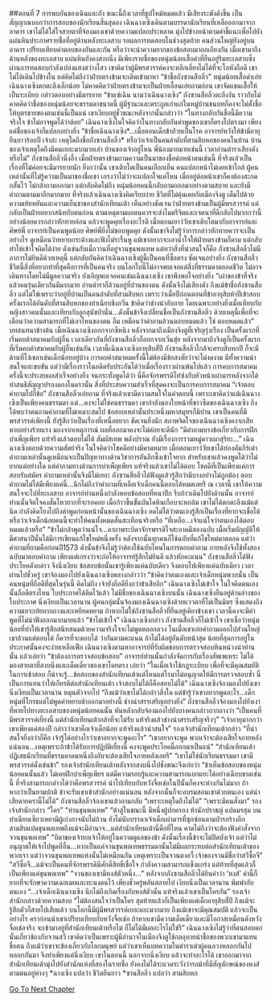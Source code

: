 ##ตอนที่ 7 การพบกันของเฉินและถัง
ขณะนี้ถึงเวลาที่ธูปไหม้หมดแล้ว มีเสียงระฆังดังขึ้น เป็นสัญญาณบอกว่าการสอบของนักเรียนสิ้นสุดลง เฉินฉางเซิงเดินตามบรรดานักเรียนที่เหลือออกมาจากอาคาร เขาไม่ได้ใส่ใจสายตาที่จ้องมองเขาด้วยความแปลกประหลาด มุ่งไปข้างหน้าตามคำชี้แนะเพื่อไปยังแผ่นหินประกาศรายชื่อที่อยู่ด้านหลังทะเลสาบ รอผลการทดสอบในช่วงสุดท้าย
คนส่วนใหญ่ยังอยู่บนอาคาร เปรียบเทียบคำตอบของกันและกัน หรือว่าจะนำความยากของข้อสอบมาถกเถียงกัน เมื่อเขามาถึงด้านหลังของทะเลสาบ แผ่นหินยังคงสงบนิ่ง มีเพียงรายชื่อของหนุ่มน้อยเสื้อดำที่ยืนอยู่ริมทะเลสาบซึ่งผ่านการทดสอบกำลังเปล่งแสงสว่างไสว เขาคิดว่าผู้มีพรสวรรค์คงจะหลีกเลี่ยงไม่ได้ที่จะโอหังถือดี เขาไม่ได้เดินไปข้างใน แต่คิดไม่ถึงว่าฝ่ายตรงข้ามจะเดินเข้ามาหา
“ข้าชื่อถังซานสือลิ่ว” หนุ่มน้อยเสื้อดำเอ่ย
เฉินฉางเซิงตกตะลึงเล็กน้อย ไม่คาดคิดว่าฝ่ายตรงข้ามจะเป็นฝ่ายเอื้อนเอ่ยถามก่อน เขาจัดแขนเสื้อให้เป็นระเบียบ กล่าวตอบอย่างมีมารยาท “ข้าแซ่เฉิน นามว่าเฉินฉางเซิง”
ถังซานสือลิ่วตะลึงงัน ราวกับไม่คาดคิดว่าชื่อของหนุ่มน้อยจะธรรมดาขนาดนี้ ผู้มีฐานะและตระกูลเก่าแก่ในหมู่บ้านชนบทก็คงจะไม่ตั้งชื่อให้บุตรชายของตนเช่นนี้เป็นแน่ เขาเงียบอยู่ชั่วขณะหลังจากนั้นกล่าวว่า “ในทางกลับกันชื่อนี้มีความจริงใจ ข้าไม่อาจพูดได้ว่าด้อย”
เฉินฉางเซิงในใจคิดว่าในทางกลับกันคำพูดของเขาก็ตรงไปตรงมา เพียงแค่ชื่อของเจ้าก็แปลกอย่างยิ่ง
“ข้าชื่อเฉินฉางเซิง*...เมื่อตอนเด็กข้าป่วยเป็นโรค อาจารย์หวังให้ข้ามีอายุยืนยาวร้อยปี เจ้าล่ะ เหตุใดถึงชื่อถังซานสือลิ่ว* หรือว่าเจ้าเป็นคนลำดับที่สามสิบหกของคนในบ้าน บ้านของเจ้าเหตุใดถึงมีคนเยอะมากมายเล่า บ้านของเจ้าอยู่ไหน พี่น้องมากมายเช่นนี้ เวลาอ่านตำราเสียงดังหรือไม่”
ถังซานสือลิ่วนิ่งอึ้ง
เมื่อฝ่ายตรงข้ามถามความเป็นมาของชื่อต่อหน้าตนเช่นนี้ ที่จริงแล้วเป็นเรื่องที่ไม่ค่อยจะมีมารยาทนัก ยิ่งกว่านั้น เขาเติบโตเป็นคนเยือกเย็น คนแปลกหน้าไม่เคยเข้าใกล้ ผู้คนเหล่านั้นที่ไม่รู้ความเป็นมาของชื่อเขา เกรงว่าไม่ว่าจะแปลกใจแค่ไหน เมื่ออยู่ต่อหน้าเขาก็คงต้องสะกดกลั้นไว้ ไม่กล้าถามออกมา แต่กลับคิดไม่ถึง หนุ่มน้อยคนนี้กลับถามออกมาอย่างตามสบาย และยังมีคำถามตามมาอีกมากมาย
ที่จริงแล้วเฉินฉางเซิงคิดเรียบง่าย ชีวิตที่ไม่คุ้นเคยกับเมืองจิงตู เต็มไปด้วยความเย้ยหยันและความเย็นชาของสำนักเทียนเต้า เห็นอย่างชัดเจนว่าฝ่ายตรงข้ามเป็นผู้มีพรสวรรค์ แต่กลับเป็นฝ่ายอยากสนิทกับตนก่อน ตามเหตุตามผลตนควรจะส่งไมตรีจิตและเจตนาที่ดีกลับไปมากกว่านี้ อย่างน้อยควรกล่าวทักทายก่อน แล้วจะพูดคุยเรื่องอะไรดี
เมื่อตอนเยาว์วัยเขาเติบโตมากับอาจารย์และศิษย์พี่ อาจารย์เป็นคนพูดน้อย ศิษย์พี่ยิ่งไม่ชอบพูดคุย ดังนั้นเขาจึงไม่รู้ว่าการกล่าวทักทายควรจะเป็นอย่างไร ดูเหมือนว่าหยาบกระด้างและฟังไม่ระรื่นหู แม้เขาอยากจะเอาน้ำใจให้ฝ่ายตรงข้ามก็ตาม แต่กลับทำให้เข้าใจผิดได้ง่าย ดังเช่นกับเมื่อวานที่อยู่จวนขุนพลเทพ
แต่ทว่าสิ่งที่น่าสนใจก็คือ ถังซานสือลิ่วไม่มีอาการไม่ยินดีด้วยเหตุนี้ แต่กลับกันคิดว่าเฉินฉางเซิงผู้นี้เป็นคนที่ซื่อตรง ชัดเจนอย่างยิ่ง ถังซานสือลิ่วชีวิตนี้สิ่งที่อยากทำที่สุดคือการที่เป็นคนจริง บนโลกใบนี้ไม่อาจพบเจอแต่สิ่งที่ธรรมดาตลอดชีวิต ไม่อาจเดินทางโดยไม่มีมูลความจริง บังเอิญพบเจอคนเช่นเฉินฉางเซิง เขาพึงพอใจอย่างยิ่ง
“เผ่าของข้าที่จริงแล้วคนรุ่นเดียวกันมีมากมาย อ่านตำราก็ล้วนอยู่ที่บ้านของตน ดังนั้นจึงไม่เสียงดัง ถึงแม้ข้าชื่อถังซานสือลิ่ว แต่ไม่ใช่เพราะว่าอยู่ที่บ้านเป็นคนลำดับที่สามสิบหก เพราะว่าเมื่อปีก่อนตอนที่ข้าอายุสิบห้าปีเข้าสอบครั้งแรกได้อันดับที่สามสิบหกของทำเนียบชิงอวิ๋น ข้าคิดว่าช่างน่าอับอาย โดยเฉพาะอย่างยิ่งเมื่อเทียบกับหญิงสาวคนนั้นและเทียบกับลูกสุนัขป่านั่น...ดังนั้นข้าจึงเปลี่ยนชื่อเป็นถังซานสือลิ่ว ด้วยเหตุนี้เพื่อที่จะเตือนว่าความสามารถที่ไม่เอาไหนของตน อืม เหมือนว่าคำถามล้วนตอบหมดแล้ว ใช่ ตอบหมดแล้ว”
บทสนทนาข้างต้น เมื่อเฉินฉางเซิงออกจากซีหนิง หลังจากมาถึงเมืองจิงตูที่เจริญรุ่งเรือง เป็นครั้งแรกที่เริ่มคบค้าสมาคมกับผู้อื่น เวลาเดียวกันที่ถังซานสือลิ่วก็ออกจากเวิ่นสุ่ย หลังจากมาถึงจิงตูก็เป็นครั้งแรกที่เริ่มคบค้าสมาคมกับผู้อื่นเช่นกัน เวลานี้เฉินฉางเซิงอายุสิบสี่ปี ถังซานสือลิ่วใกล้จะครบสิบหกปี ก็จะมีด้านที่โง่เขลาเช่นเด็กน้อยอยู่บ้าง การคบค้าสมาคมครั้งนี้ไม่ต้องมีข้อสงสัยว่าจะไม่งดงาม มีทั้งความน่าสนใจและขบขัน แต่ว่ามีเรื่องราวในอดีตรับประกันได้ว่าเมื่อเรื่องราวผ่านพ้นไปแล้ว การคบการสมาคมครั้งนี้จะประสบผลสำเร็จอย่างยิ่ง จนกระทั่งพูดได้ว่า นี่คือจักรพรรดิไท่ซ่งกับหัวหน้าเผ่ามารหลังจากได้ทำสนธิสัญญาปรองดองในครานั้น สิ่งที่ประสบความสำเร็จที่สุดคงจะเป็นการคบการสมาคม
“เจ้าตอบคำถามไปกี่ข้อ”
ถังซานสือลิ่วเอ่ยถาม ที่จริงแล้วเขามีความสนใจในคำตอบนี้ เพราะเขาคิดว่าแม้เฉินฉางเซิงเป็นเพียงคนธรรมดา แต่...คงจะไม่ใช่คนธรรมดา เขากำลังมองใบหน้าที่ขาวซีดของเฉินฉางเซิง ถึงได้พบว่าตนถามคำถามที่ไม่เหมาะสมไป ข้อสอบเหล่านั้นประหนึ่งมหาสมุทรก็มิปาน เขาเป็นคนที่มีพรสวรรค์เพียงนี้ ยังรู้สึกว่าเป็นเรื่องที่เหนื่อยยาก ชัดเจนยิ่งนัก สภาพจิตใจของเฉินฉางเซิงคงจะเสียหายอย่างร้ายแรง มองจากเหตุการณ์ ผลที่ออกมาคงจะไม่ค่อยจะดีนัก
“มีคำถามบางข้อเกี่ยวกับการฝึกบำเพ็ญเพียร แท้จริงแล้วตอบไม่ได้ สัมผัสเทพ พลังปราณ ยังมีเรื่องการรวมหมู่ดาวเผาสุริยะ...”
เฉินฉางเซิงตอบด้วยความสัตย์จริง ในใจคิดว่าโชคดีอย่างมิคาดหมาย เมื่อตอนเยาว์วัยเขาได้ท่องคัมภีร์เต๋า คำถามเหล่านั้นดูเหมือนจะเป็นปัญหาทางด้านวิชาการอันลึกซึ้งเข้าใจยาก สำหรับเขาแล้วคงพูดได้ว่าไม่ยากแต่อย่างใด แต่คำถามทางด้านการบำเพ็ญเพียร แท้จริงแล้วเขาไม่ได้ตอบ โชคดีที่เป็นเพียงแค่การสอบรับสมัคร คำถามเหล่านั้นจึงมีไม่เยอะ
ถังซานสือลิ่วได้ฟังดูแล้วรู้สึกว่ามีบางอย่างไม่ถูกต้อง ตอบคำถามไม่ได้มีเพียงแค่นี้...นึกไม่ถึงว่าคำถามที่เหลือเจ้าเด็กคนนี้ตอบได้หมดเลยรึ ณ เวลานี้ เขาให้ความสนใจจะไปที่ทะเลสาบ อาจารย์ท่านหนึ่งกำลังหอบข้อสอบที่หนาปึก รีบก้าวเดินไปยังด้านนั้น อาจารย์ท่านนั้นจิตใจคงสั่นไหวยากที่จะรอคอย เมื่อก้าวขึ้นขั้นบันไดหินเกือบจะหกล้ม เขาไม่ได้ตกตะลึงแม้แต่นิด กำลังคิดโยงไปถึงคำพูดก่อนหน้านั้นของเฉินฉางเซิง อดไม่ได้ว่าตนเองรู้สึกเป็นเรื่องที่ยากจะเชื่อได้ หรือว่าเจ้าเด็กน้อยคนนี้จะทำให้คนทั้งหมดสั่นสะเทือนจริงหรือ
“ที่เหลือ...เจ้าแน่ใจว่าตนเองได้ตอบหมดแล้วหรือ”
“ข้าไม่กล้าพูดว่าแน่ใจ...คาถาพระบิดาจักรพรรดิใจสะอาดมีสองฉบับ เมื่อเริ่มบัญญัติให้มีศาสนาปีนั้นได้มีการเขียนแก้ไขใหม่หนึ่งครั้ง หลังจากนั้นทุกคนก็ใช้ฉบับที่แก้ไขใหม่มาตลอด แต่ว่าคำถามที่ถามคือก่อนปี1573 ดังนั้นข้าจึงไม่รู้ว่าต้องใช้ฉบับไหนในการตอบคำถาม ภายหลังจึงใช้ทั้งสองฉบับมาตอบคำถาม เพียงแต่เกรงว่าจะก่อให้อาจารย์รู้สึกไม่ยินดี แล้วหักคะแนน”
ถังซานสือลิ่วได้ฟังประโยคดังกล่าว จึงนิ่งเงียบ
ข้อสอบข้อนั้นเขารู้เพียงแค่ฉบับเดียว จึงตอบไปเพียงแค่ฉบับเดียว
เวลาผ่านไปชั่วครู่ เขาจ้องมองไปยังเฉินฉางเซิงพลางกล่าวว่า “ข้าคิดว่าตนเองและเจ้าเด็กหนุ่มพวกนั้น เป็นคนหนุ่มที่ถือดีที่สุดในรุ่นนี้ คิดไม่ถึง เจ้ายังถือดียิ่งกว่าข้าเสียอีก”
เฉินฉางเซิงไม่เข้าใจ ในใจคิดตนเองนั้นถือดีตรงไหน
ใบประกาศได้ติดไว้แล้ว
ไม่มีชื่อของเฉินฉางเซิงบนนั้น
เฉินฉางเซิงยืนอยู่ด้านล่างของใบประกาศ นิ่งเงียบเป็นเวลานาน
ผู้คนกลุ่มนั้นจ้องมองเฉินฉางเซิงด้วยแววตาที่ไม่เป็นมิตร ซึ่งแสดงถึงความเยาะเย้ยถากถางและเหยียดหยาม ถ้าหากไม่ใช่ถังซานสือลิ่วที่ยืนอยู่เคียงข้างเขา เวลานี้คงจะมีคำพูดที่ไม่น่าฟังออกมากมายแล้ว
“ข้าไม่เข้าใจ” เฉินฉางเซิงกล่าว
ถังซานสือลิ่วก็ไม่เข้าใจ เขาเชื่อว่าหนุ่มน้อยที่ทำให้เขารู้สึกสนิทสนมด้วยความจริงใจจะไม่พูดหลอกลวง ในเมื่อเขาเอ่ยคำถามออกไปส่วนใหญ่เขาล้วนแต่ตอบได้ ก็ควรที่จะตอบได้ ว่ากันตามคะแนน ถ้าไม่ได้อยู่อันดับหน้าสุด น้อยที่สุดการอยู่ในประกาศนั้นคงจะง่ายเหลือเฟือ
เฉินฉางเซิงตามหาอาจารย์ที่รับผิดชอบการตรวจสอบหินหน่วงนำท่านนั้น แล้วเอ่ยว่า “ข้าต้องการตรวจสอบข้อสอบ”
อาจารย์ท่านนั้นกำลังจัดการกับเรื่องสัพเพเหระ ไม่ได้มองสายตาที่สงบนิ่งและเด็ดเดี่ยวของเขาโดยตรง เอ่ยว่า “ในเมื่อเจ้าใช้กฎระเบียบ เพื่อที่จะมีคุณสมบัติในการเข้าสอบ ก็น่าจะรู้...ข้อสอบของสำนักเทียนเต้าแต่ไหนแต่ไรมาไม่อนุญาตให้มีการตรวจสอบซ้ำ นี่เป็นการแทนว่าให้เกียรติต่อสำนักเทียนเต้า เจ้าสอบไม่ได้ก็คือสอบไม่ได้”
เฉินฉางเซิงจ้องมองไปยังเขานิ่งเงียบเป็นเวลานาน หมุนตัวจากไป
“ถึงแม้ว่าเขาไม่ได้กล่าวสิ่งใด แต่ข้ารู้ว่าเขาอยากพูดอะไร...เด็กหนุ่มที่โกรธแต่ไม่พูดคำหยาบช้าออกมาอย่างนี้ ช่างน่าสรรเสริญอย่างยิ่ง” ถังซานสือลิ่วจ้องมองไปยังเงาที่หายไปทางทะเลสาบของหนุ่มน้อยคนนั้น หันหลังกลับจ้องมองไปยังบางคนกล่าวถากถางว่า “เป็นคนที่มีพรสวรรค์เยี่ยงนี้ แต่สำนักเทียนเต้ากล้าที่จะไม่รับ แท้จริงแล้วช่างน่าสรรเสริญจริงๆ”
“เจ้าอายุมากกว่าเขาเพียงแค่สองปี กล่าวว่าเขาคือเจ้าเด็กน้อย แท้จริงแล้วน่าสนใจ”
รองเจ้าสำนักเทียนเต้ากล่าว “ที่น่าสนใจยิ่งกว่าก็คือ เจ้ารู้ได้อย่างไรว่าเขาอยากจะพูดอะไร”
“เขาอยากจะพูด พวกเจ้าจะต้องเสียใจภายหลังแน่นอน...เหตุเพราะถ้าข้าได้รับการปฏิบัติเยี่ยงนี้ คงจะพูดประโยคนี้ออกมาเป็นแน่”
“สำนักเทียนเต้าปฏิเสธนักเรียนที่ธรรมดาคนหนึ่งถึงกับจะต้องเสียใจภายหลังเลยรึ”
“เขาไม่ใช่นักเรียนธรรมดา เขามีพรสวรรค์ดั่งเช่นข้า”
รองเจ้าสำนักเทียนเต้าหลังจากสงบนิ่งไปชั่งขณะจึงเอ่ยว่า “ข้าเห็นข้อสอบของหนุ่มน้อยคนนั้นแล้ว ไม่เคยฝึกบำเพ็ญเพียร แต่มีความรอบรู้และความสามารถแยกแยะได้อย่างเฉียบขาดเช่นนี้ ที่จริงสามารถกล่าวได้ว่าคือพรสวรรค์ นำไปเทียบกับหวังจื่อเช่อในปีนั้นก็คงจะห่างกันไม่มาก ถ้าหากว่าเป็นยามปกติ ข้าจะรับเขาเข้าสำนักอย่างแน่นอน หลังจากนั้นก็จะอบรมสอนเขาด้วยตนเอง แต่น่าเสียดายครานี้ไม่ได้”
ถังซานสือลิ่วจ้องเขาแล้วถามกลับ “เพราะเหตุใดถึงไม่ได้”
“เพราะมีคนสั่งมา” รองเจ้าสำนักกล่าว
“ใคร”
“ท่านขุนพลเทพ”
“ต้าลู่ในขณะนี้ มีหนึ่งผู้ปกครอง ห้านักปราชญ์ แปดมรสุม บนทำเนียบเซียวเหยามีผู้เก่งกาจนับไม่ถ้วน ยังไม่นับบรรดาเจ้าเด็กเผ่ามารที่ซุกซ่อนตามป่ารกร้างอีก สามสิบแปดขุนพลเทพถึงแม้จะมีอำนาจ...แต่สำนักเทียนเต้านี่คือที่ไหน คาดไม่ถึงว่าจะต้องฟังคำสั่งจากจวนขุนพลเทพ”
“บิดาของเจ้ายกเจ้าให้อยู่ในความดูแลของข้า ดังนั้นเรื่องนี้ข้าจะไม่ปิดบังเจ้า แต่ว่าไม่อนุญาตให้เจ้าไปพูดที่อื่น...หากเป็นแค่จวนขุนพลเทพธรรมดานั้นไม่มีผลกระทบต่อสำนักเทียนเต้าของพวกเรา แต่ว่าจวนขุนพลเทพแห่งนั้นไม่เหมือนกัน เหตุเพราะเป็นจวนตงอวี้ เจ้าของจวนมีชื่อว่าสวีซื่อจี”
“สวีซื่อจี...แม้จะเป็นคนที่จักรพรรดินีศักดิ์สิทธิ์เชื่อใจ กำลังความสามารถแข็งแกร่ง แต่ท้ายที่สุดแล้วก็เป็นเพียงแค่ขุนพลเทพ”
“จวนของเขามีหงส์ตัวหนึ่ง...”
หลังจากถังซานสือลิ่วได้ยินคำว่า ‘หงส์’ คำนี้ก็ยากที่จะรักษาความเฉยเมยและทะนงตนไว้ เพียงชั่วครู่พลันสลายไป เงียบนิ่งเป็นเวลานาน พึมพำกับตนเอง “...เจ้าเด็กเฉินฉางเซิง นึกไม่ถึงเกิดเรื่องกับหงส์ตัวนั้น แท้จริงแล้วเขาเป็นใครกัน”
รองเจ้าสำนักกล่าวด้วยความสงบ “ไม่ต้องสนใจว่าเป็นใคร สุดท้ายแล้วก็เป็นเพียงแค่เด็กอายุสิบสี่ปี ถึงแม้จะรู้สึกตัวก็สายไปเสียแล้ว บนโลกนี้มีผู้มีพรสวรรค์เยอะแยะมากมาย ถึงแม้เขาจะมีคุณสมบัติ แล้วจะเป็นอย่างไร คราก่อนนำเขาเปรียบเทียบกับหวังจื่อเช่อ ถ้าหากเขามีความเด็ดเดี่ยวและมีโอกาสเหมือนดังหวังจื่อเช่อจริง จะเข้ามาอยู่ที่สำนักเทียนเต้าหรือไม่ ก็ไม่ได้มีผลอะไรไม่ใช่รึ”
เฉินฉางเซิงไม่รู้ว่าที่ตนสอบตกนั้นเกี่ยวข้องกับจวนสวี เขาคิดว่าเป็นเพราะผู้มีอำนาจในเมืองจิงตูใช้กลอุบายนำชื่อของพวกเขามาแทนชื่อตน ถึงแม้ว่าเขาจะข้องเกี่ยวกับโลกมนุษย์ แต่ว่าเขาเห็นบทความในตำราเต๋าผู้คนลวงหลอกกันไปหลอกกันมา จึงทำเพียงแค่นิ่งเงียบ เขาในตอนนี้ นอกจากนิ่งเงียบ แล้วจะทำอะไรได้
เขาออกมาจากสำนักเทียนเต้ามุ่งไปยังสำนักแห่งที่สองในรายชื่อ ยังคงไม่ได้ระแวดระวังว่ารถม้าที่มีสัญลักษณ์ของหงส์ตามตนอยู่ห่างๆ
*ฉางเซิง แปลว่า ชีวิตยืนยาว
*ซานสือลิ่ว แปลว่า สามสิบหก




[Go To Next Chapter]( ./9.md)